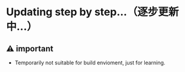 # Updating step by step...（逐步更新中...）

## :warning: important

- Temporarily not suitable for build envioment, just for learning.

